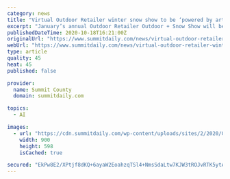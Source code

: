 ```yaml
---
category: news
title: "Virtual Outdoor Retailer winter snow show to be ‘powered by artificial intelligence’"
excerpt: "January’s annual Outdoor Retailer Outdoor + Snow Show will be hosted virtually Jan. 27-29. Rather than take place at the Colorado Convention Center in Denver, the annual event will be a fully online experience"
publishedDateTime: 2020-10-18T16:21:00Z
originalUrl: "https://www.summitdaily.com/news/virtual-outdoor-retailer-winter-snow-show-to-be-powered-by-artificial-intelligence/"
webUrl: "https://www.summitdaily.com/news/virtual-outdoor-retailer-winter-snow-show-to-be-powered-by-artificial-intelligence/"
type: article
quality: 45
heat: 45
published: false

provider:
  name: Summit County
  domain: summitdaily.com

topics:
  - AI

images:
  - url: "https://cdn.summitdaily.com/wp-content/uploads/sites/2/2020/02/83398230_10163154039765372_1238393939367559168_n.jpg"
    width: 900
    height: 598
    isCached: true

secured: "EkPw8E2/XPtjf8dKQ+6ayaW2EoahzqTSl4+NmsSdaLtw7KJW3tROJvRTK5ytAfl7CjY+skPpF7ziddtU6wkl16ZuBrZ7j5EYNcBZkeWFVXhRE+W4wLe4xG/OCbdY2hY8KJLUL9fBTCe0zvmtvtBywPxZTRuEYYGz9y8p5V4pYTDc/NxDSEaN0cDGAnV3hU45vTpZpgjtQq9Im1yAlSZ8sjMten2k/XnMnL7bHn9ZSir1XgaxTjqmxHMoqS+a0guDfb6eiOcb1NliSDRNGf3RSmeWf/FktTRHTQDJ7ULDPt0gfCld8JxLQz5UBo79EJYyZDpbuGyxT0+DE2+WIxj6Zq/1lWA5P8UqGIZewViA92k=;PbIMDRvpNyj7BeMUep1ljw=="
---
```


